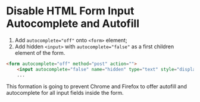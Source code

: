 # Disable HTML Form Input Autocomplete and Autofill

1. Add `autocomplete="off"` onto `<form>` element;
2. Add hidden `<input>` with `autocomplete="false"` as a first children element of the form.

````html
<form autocomplete="off" method="post" action="">
    <input autocomplete="false" name="hidden" type="text" style="display:none;">
    ...
````

This formation is going to prevent Chrome and Firefox to offer autofill and autocomplete for all input fields inside the form.